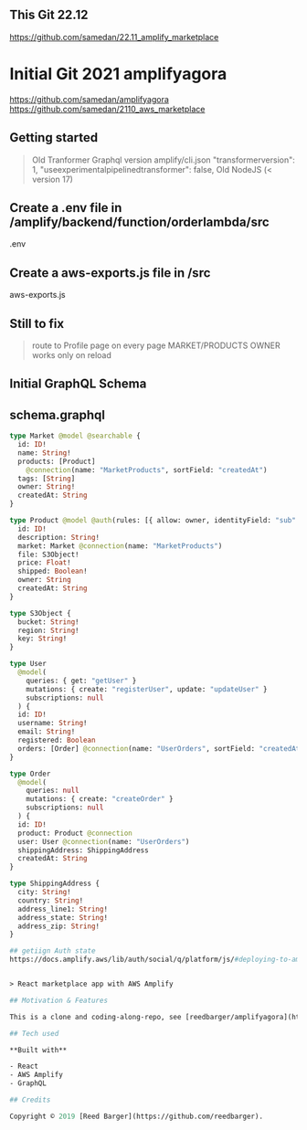 ## This Git 22.12

https://github.com/samedan/22.11_amplify_marketplace

# Initial Git 2021 amplifyagora

https://github.com/samedan/amplifyagora
https://github.com/samedan/2110_aws_marketplace

## Getting started

> Old Tranformer Graphql version
> amplify/cli.json
> "transformerversion": 1,
> "useexperimentalpipelinedtransformer": false,
> Old NodeJS (< version 17)

## Create a .env file in /amplify/backend/function/orderlambda/src
.env
## Create a aws-exports.js file in /src
aws-exports.js

## Still to fix
> route to Profile page on every page
> MARKET/PRODUCTS OWNER works only on reload

## Initial GraphQL Schema

## schema.graphql

```graphql
type Market @model @searchable {
  id: ID!
  name: String!
  products: [Product]
    @connection(name: "MarketProducts", sortField: "createdAt")
  tags: [String]
  owner: String!
  createdAt: String
}

type Product @model @auth(rules: [{ allow: owner, identityField: "sub" }]) {
  id: ID!
  description: String!
  market: Market @connection(name: "MarketProducts")
  file: S3Object!
  price: Float!
  shipped: Boolean!
  owner: String
  createdAt: String
}

type S3Object {
  bucket: String!
  region: String!
  key: String!
}

type User
  @model(
    queries: { get: "getUser" }
    mutations: { create: "registerUser", update: "updateUser" }
    subscriptions: null
  ) {
  id: ID!
  username: String!
  email: String!
  registered: Boolean
  orders: [Order] @connection(name: "UserOrders", sortField: "createdAt")
}

type Order
  @model(
    queries: null
    mutations: { create: "createOrder" }
    subscriptions: null
  ) {
  id: ID!
  product: Product @connection
  user: User @connection(name: "UserOrders")
  shippingAddress: ShippingAddress
  createdAt: String
}

type ShippingAddress {
  city: String!
  country: String!
  address_line1: String!
  address_state: String!
  address_zip: String!
}

## getiign Auth state
https://docs.amplify.aws/lib/auth/social/q/platform/js/#deploying-to-amplify-console


> React marketplace app with AWS Amplify

## Motivation & Features

This is a clone and coding-along-repo, see [reedbarger/amplifyagora](https://github.com/reedbarger/amplifyagora).

## Tech used

**Built with**

- React
- AWS Amplify
- GraphQL

## Credits

Copyright © 2019 [Reed Barger](https://github.com/reedbarger).
```
